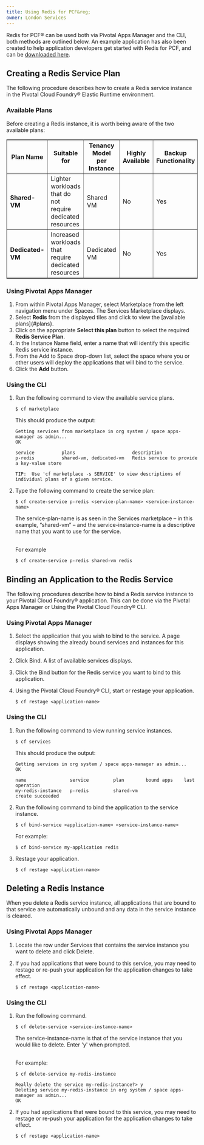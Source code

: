 ```yaml
---
title: Using Redis for PCF&reg;
owner: London Services
---
```


Redis for PCF&reg; can be used both via Pivotal Apps Manager and the CLI, both methods are outlined below. An example application has also been created to help application developers get started with Redis for PCF, and can be [downloaded here](https://github.com/pivotal-cf/cf-redis-example-app/archive/master.zip).



<a id="create"></a>
## Creating a Redis Service Plan

The following procedure describes how to create a Redis service instance in the Pivotal Cloud Foundry&reg; Elastic Runtime environment.

<a id="plans"></a>
### Available Plans

Before creating a Redis instance, it is worth being aware of the two available plans:

<table border="1" class="nice">
<tr>
<th><strong>Plan Name</strong></th>
<th><strong>Suitable for</strong></th>
<th><strong>Tenancy Model per Instance</strong></th>
<th><strong>Highly Available</strong></th>
<th><strong>Backup Functionality</strong></th>
</tr>

<tr>
<td><b>Shared-VM</b></td>
<td>Lighter workloads that do not require dedicated resources</td>
<td>Shared VM</td>
<td>No</td>
<td>Yes</td>
</tr>

<tr>
<td><b>Dedicated-VM</b></td>
<td>Increased workloads that require dedicated resources</td>
<td>Dedicated VM</td>
<td>No</td>
<td>Yes</td>
</tr>

</table>

### Using Pivotal Apps Manager

1. From within Pivotal Apps Manager, select Marketplace from the left navigation menu under Spaces. The Services Marketplace displays.
1. Select **Redis** from the displayed tiles and click to view the [available plans]{#plans}.
1. Click on the appropriate **Select this plan** button to select the required **Redis Service Plan**.
1. In the Instance Name field, enter a name that will identify this specific Redis service instance.
1. From the Add to Space drop-down list, select the space where you or other users will deploy the applications that will bind to the service.
1. Click the **Add** button.

### Using the CLI

1. Run the following command to view the available service plans.

    ```
    $ cf marketplace
    ```

    This should produce the output:

    ```
    Getting services from marketplace in org system / space apps-manager as admin...
    OK

    service          plans                     description
    p-redis          shared-vm, dedicated-vm   Redis service to provide a key-value store

    TIP:  Use 'cf marketplace -s SERVICE' to view descriptions of individual plans of a given service.
    ```

1. Type the following command to create the service plan:

    ```
    $ cf create-service p-redis <service-plan-name> <service-instance-name>
    ```
    The service-plan-name is as seen in the Services marketplace – in this example, “shared-vm” – and the service-instance-name is a descriptive name that you want to use for the service.

    <br />For example

    ```
    $ cf create-service p-redis shared-vm redis
    ```



<a id="bind"></a>
## Binding an Application to the Redis Service

The following procedures describe how to bind a Redis service instance to your Pivotal Cloud Foundry&reg; application. This can be done via the Pivotal Apps Manager or Using the Pivotal Cloud Foundry&reg; CLI.

### Using Pivotal Apps Manager

1. Select the application that you wish to bind to the service. A page displays showing the already bound services and instances for this application.
1. Click Bind. A list of available services displays.
1. Click the Bind button for the Redis service you want to bind to this application.
1. Using the Pivotal Cloud Foundry&reg; CLI, start or restage your application.

    ```
    $ cf restage <application-name>
    ```

### Using the CLI

1. Run the following command to view running service instances.

    ```
    $ cf services
    ```
    This should produce the output:

    ```
    Getting services in org system / space apps-manager as admin...
    OK

    name                service         plan        bound apps    last operation
    my-redis-instance   p-redis         shared-vm                 create succeeded
    ```

1. Run the following command to bind the application to the service instance.

    ```
    $ cf bind-service <application-name> <service-instance-name>
    ```

    For example:

    ```
    $ cf bind-service my-application redis
    ```
1. Restage your application.

    ```
    $ cf restage <application-name>
    ```

<a id="delete"></a>
## Deleting a Redis Instance

When you delete a Redis service instance, all applications that are bound to that service are automatically unbound and any data in the service instance is cleared.

### Using Pivotal Apps Manager

1. Locate the row under Services that contains the service instance you want to delete and click Delete.
1. If you had applications that were bound to this service, you may need to restage or re-push your application for the application changes to take effect.

    ```
    $ cf restage <application-name>
    ```


### Using the CLI

1. Run the following command.

    ```
    $ cf delete-service <service-instance-name>
    ```

    The service-instance-name is that of the service instance that you would like to delete. Enter 'y' when prompted.

    <br />For example:

    ```
    $ cf delete-service my-redis-instance

    Really delete the service my-redis-instance?> y
    Deleting service my-redis-instance in org system / space apps-manager as admin...
    OK
    ```

1. If you had applications that were bound to this service, you may need to restage or re-push your application for the application changes to take effect.

    ```
    $ cf restage <application-name>
    ```
